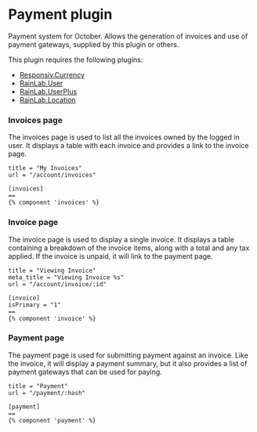 # Payment plugin

Payment system for October. Allows the generation of invoices and use of payment gateways, supplied by this plugin or others.

This plugin requires the following plugins:

- [Responsiv.Currency](http://octobercms.com/plugin/responsiv-currency)
- [RainLab.User](http://octobercms.com/plugin/rainlab-user)
- [RainLab.UserPlus](http://octobercms.com/plugin/rainlab-userplus)
- [RainLab.Location](http://octobercms.com/plugin/rainlab-location)

### Invoices page

The invoices page is used to list all the invoices owned by the logged in user. It displays a table with each invoice and provides a link to the invoice page.

    title = "My Invoices"
    url = "/account/invoices"

    [invoices]
    ==
    {% component 'invoices' %}

### Invoice page

The invoice page is used to display a single invoice. It displays a table containing a breakdown of the invoice items, along with a total and any tax applied. If the invoice is unpaid, it will link to the payment page.

    title = "Viewing Invoice"
    meta_title = "Viewing Invoice %s"
    url = "/account/invoice/:id"

    [invoice]
    isPrimary = "1"
    ==
    {% component 'invoice' %}

### Payment page

The payment page is used for submitting payment against an invoice. Like the invoice, it will display a payment summary, but it also provides a list of payment gateways that can be used for paying.

    title = "Payment"
    url = "/payment/:hash"

    [payment]
    ==
    {% component 'payment' %}
